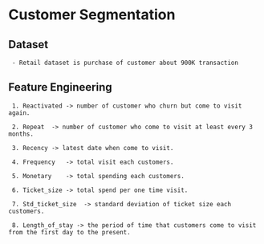 # Customer Segmentation

## Dataset
     - Retail dataset is purchase of customer about 900K transaction
     
## Feature Engineering
     1. Reactivated	-> number of customer who churn but come to visit again.
     
     2. Repeat	-> number of customer who come to visit at least every 3 months.
     
     3. Recency	-> latest date when come to visit.
     
     4. Frequency	-> total visit each customers.
     
     5. Monetary	-> total spending each customers.
     
     6. Ticket_size	-> total spend per one time visit.
     
     7. Std_ticket_size	 -> standard deviation of ticket size each customers.
     
     8. Length_of_stay -> the period of time that customers come to visit from the first day to the present.
